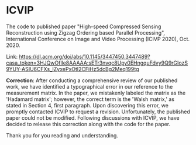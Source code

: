 # ICVIP
The code to published paper "High-speed Compressed Sensing Reconstruction using Zigzag Ordering based Parallel Processing", International Conference on Image and Video Processing (ICIVP 2020), Oct. 2020.

Link: https://dl.acm.org/doi/abs/10.1145/3447450.3447489?casa_token=3HJQwOflle8AAAAA:sETr3nvqc8Upy0EHngquFdvy9Q9rGIozS9YUY-ASIU6CFXs_IZyxePxOtI2CFiHz5dcBg2Meq199tg

**Correction**: 
After conducting a comprehensive review of our published work, we have identified a typographical error in our reference to the measurement matrix. In the paper, we mistakenly labeled the matrix as the 'Hadamard matrix'; however, the correct term is the 'Walsh matrix,' as stated in Section 4, first paragraph.
Upon discovering this error, we promptly contacted ICVIP to request a revision. Unfortunately, the published paper could not be modified.
Following discussions with ICVIP, we have decided to release this correction along with the code for the paper.

Thank you for you reading and understanding.
